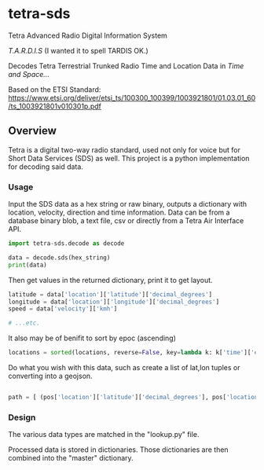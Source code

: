 # tetra-sds
Tetra Advanced Radio Digital Information System

*T.A.R.D.I.S*
(I wanted it to spell TARDIS OK.)

Decodes Tetra Terrestrial Trunked Radio Time and Location Data in *Time and Space...*

Based on the ETSI Standard:
https://www.etsi.org/deliver/etsi_ts/100300_100399/1003921801/01.03.01_60/ts_1003921801v010301p.pdf

## Overview
Tetra is a digital two-way radio standard, used not only for voice but for Short Data Services (SDS) as well. This project is a python implementation for decoding said data. 

### Usage
Input the SDS data as a hex string or raw binary, outputs a dictionary with location, velocity, direction and time information. Data can be from a database binary blob, a text file, csv or directly from a Tetra Air Interface API.

```python
import tetra-sds.decode as decode

data = decode.sds(hex_string)
print(data)
```

Then get values in the returned dictionary, print it to get layout.

```python
latitude = data['location']['latitude']['decimal_degrees']
longitude = data['location']['longitude']['decimal_degrees']
speed = data['velocity']['kmh']

# ...etc.
```

It also may be of benifit to sort by epoc (ascending)

```python
locations = sorted(locations, reverse=False, key=lambda k: k['time']['epoc']) 
```

Do what you wish with this data, such as create a list of lat,lon tuples or converting into a geojson.

```python

path = [ (pos['location']['latitude']['decimal_degrees'], pos['location']['longitude']['decimal_degrees']) for pos in locations ]

```

### Design

The various data types are matched in the "lookup.py" file.

Processed data is stored in dictionaries. Those dictionaries are then combined into the "master" dictionary.

